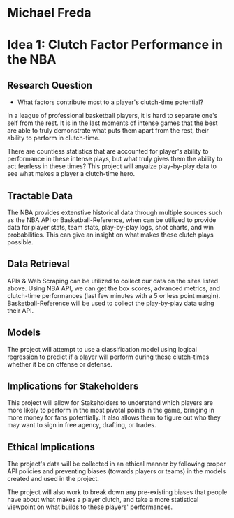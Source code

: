 # Michael Freda

# Idea 1: Clutch Factor Performance in the NBA

## Research Question
- What factors contribute most to a player's clutch-time potential?

In a league of professional basketball players, it is hard to separate one's self from the rest.  It is in the last moments of intense games that the best are able to truly demonstrate what puts them apart from the rest, their ability to perform in clutch-time.

There are countless statistics that are accounted for player's ability to performance in these intense plays, but what truly gives them the ability to act fearless in these times?  This project will anyalze play-by-play data to see what makes a player a clutch-time hero.

## Tractable Data

The NBA provides extenstive historical data through multiple sources such as the NBA API or Basketball-Reference, when can be utilized to provide data for player stats, team stats, play-by-play logs, shot charts, and win probabilities.  This can give an insight on what makes these clutch plays possible.

## Data Retrieval

APIs & Web Scraping can be utilized to collect our data on the sites listed above.  Using NBA API, we can get the box scores, advanced metrics, and clutch-time performances (last few minutes with a 5 or less point margin).  Basketball-Reference will be used to collect the play-by-play data using their API.

## Models

The project will attempt to use a classification model using logical regression to predict if a player will perform during these clutch-times whether it be on offense or defense.

## Implications for Stakeholders

This project will allow for Stakeholders to understand which players are more likely to perform in the most pivotal points in the game, bringing in more money for fans potentially.  It also allows them to figure out who they may want to sign in free agency, drafting, or trades.

## Ethical Implications

The project's data will be collected in an ethical manner by following proper API policies and preventing biases (towards players or teams) in the models created and used in the project.

The project will also work to break down any pre-existing biases that people have about what makes a player clutch, and take a more statistical viewpoint on what builds to these players' performances.